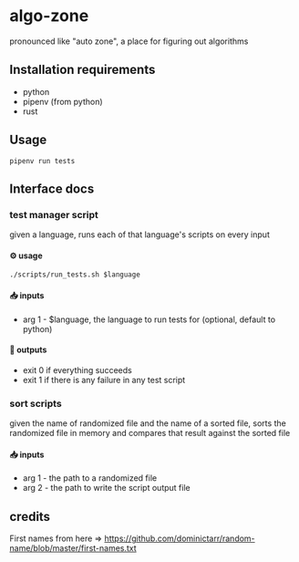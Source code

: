 # algo-zone

pronounced like "auto zone", a place for figuring out algorithms

## Installation requirements

- python
- pipenv (from python)
- rust

## Usage

```
pipenv run tests
```

## Interface docs

### **test manager script**

given a language, runs each of that language's scripts on every input

#### ⚙️ usage

```
./scripts/run_tests.sh $language
```

#### 📥 inputs

- arg 1 - $language, the language to run tests for (optional, default to python)

#### 🚚 outputs

- exit 0 if everything succeeds
- exit 1 if there is any failure in any test script

### **sort scripts**

given the name of randomized file and the name of a sorted file, sorts the randomized file in memory and compares that result against the sorted file

#### 📥 inputs

- arg 1 - the path to a randomized file
- arg 2 - the path to write the script output file

## credits

First names from here => https://github.com/dominictarr/random-name/blob/master/first-names.txt
